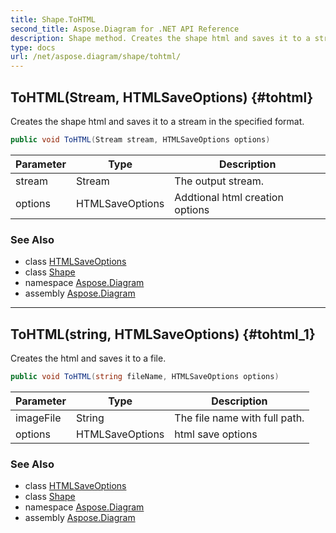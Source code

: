 ```yaml
---
title: Shape.ToHTML
second_title: Aspose.Diagram for .NET API Reference
description: Shape method. Creates the shape html and saves it to a stream in the specified format
type: docs
url: /net/aspose.diagram/shape/tohtml/
---
```

## ToHTML(Stream, HTMLSaveOptions) {#tohtml}

Creates the shape html and saves it to a stream in the specified format.

```csharp
public void ToHTML(Stream stream, HTMLSaveOptions options)
```

| Parameter | Type | Description |
| --- | --- | --- |
| stream | Stream | The output stream. |
| options | HTMLSaveOptions | Addtional html creation options |

### See Also

* class [HTMLSaveOptions](../../../aspose.diagram.saving/htmlsaveoptions/)
* class [Shape](../)
* namespace [Aspose.Diagram](../../shape/)
* assembly [Aspose.Diagram](../../../)

---

## ToHTML(string, HTMLSaveOptions) {#tohtml_1}

Creates the html and saves it to a file.

```csharp
public void ToHTML(string fileName, HTMLSaveOptions options)
```

| Parameter | Type | Description |
| --- | --- | --- |
| imageFile | String | The file name with full path. |
| options | HTMLSaveOptions | html save options |

### See Also

* class [HTMLSaveOptions](../../../aspose.diagram.saving/htmlsaveoptions/)
* class [Shape](../)
* namespace [Aspose.Diagram](../../shape/)
* assembly [Aspose.Diagram](../../../)


